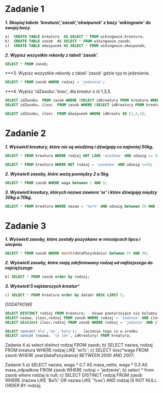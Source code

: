 # Zadanie 1

***1. Skopiuj tabele 'kreatura','zasob','ekwipunek' z bazy 'wikingowie' do swojej bazy.***

```sql
a)  CREATE TABLE kreatura  AS SELECT * FROM wikingowie.kreatura;
b)  CREATE TABLE zasob  AS SELECT * FROM wikingowie.zasob;
c)  CREATE TABLE ekwipunek AS SELECT * FROM wikingowie.ekwipunek;
```

***2. Wypisz wszystkie rekordy z tabeli 'zasob'.***

```sql
SELECT * FROM zasob;
```

***3. Wypisz wszystkie rekordy z tabeli 'zasob' gdzie typ to jedznienie.

```sql
SELECT * FROM zasob WHERE rodzaj = 'jedzenie';
```

***4. Wypisz 'idZasobu'.'ilosc', dla kreatur o id 1,3,5.

```sql
SELECT idZasobu  FROM zasob WHERE (SELECT idKreatury FROM kreatura WHERE idKreatury = 5);
SELECT idZasobu, ilosc  FROM zasob WHERE (SELECT idKreatury FROM kreatura WHERE idKreatury = 1);

SELECT idZasobu, ilosc  FROM ekwipunek WHERE idKreatu IN (1,3,5); 
```

# Zadanie 2 
***1. Wyświetl kreatury, które nie są wiedźmą i dźwigają co najmniej 50kg.*** 

```sql
SELECT * FROM kreatura WHERE rodzaj NOT LIKE 'wiedzma' AND udzwig >= 50;

SELECT * FROM kreatura WHERE NOT rodzaj = 'wiedzma' AND udzwig >=50;
```
***2. Wyświetl zasoby, które ważą pomiędzy 2 a 5kg.***

```sql
SELECT * FROM zasob WHERE waga between 2 AND 5;
```

***3. Wyświetl kreatury, których nazwa zawiera 'or' i które dźwigają między 30kg a 70kg.***

```sql
SELECT * FROM kreatura WHERE nazwa = '%or%' AND udzwig between 30 AND 70;
```

# Zadanie 3 

***1. Wyświetl zasoby, które zostały pozyskane w miesiącach lipcu i sierpniu***

```sql
SELECT * FROM zasob WHERE month(dataPozyskania) between 07 AND 08;
```

***2. Wyświetl zasoby, które mają zdefiniowany rodzaj od najlżejszego do najcięższego***

```sql
b) SELECT * FROM zasob order by rodzaj;
```

***3. Wyświetl 5 najstarszych kreatur****

```sql
c) SELECT * FROM kreatura order by dataUr DESC LIMIT 5;
```

*DODATKOWE*

```sql
SELECT DISTINCT rodzaj FROM kreatura; - Usuwa powtarzające sie kolumny, wiersze
SELECT nazwa, ilosc,rodzaj FROM zasob WHERE rodzaj = 'jedznie' AND ilosc = 1;
SELECT distinct ilosc,rodzaj FROM zasob WHERE rodzaj = 'jedznie' AND ilosc = 1; = usuwa dublikaty (wartosci powtarzajace sie itp)

SELECT concat('Ala','ma','kota'); - laczenie tego co w srodku
SELECT concat (nazwa. 'to id=', idKreatury) FROM kreatura;
```

Zadanie 4
a) select distinct rodzaj FROM zasob;
b) SELECT nazwa, rodzaj FROM kreatura WHERE rodzaj LIKE 'wi%';
c) SELECT ilosc*waga FROM zasob WHERE year(dataPozyskania) BETWEEN 2000 AND 2007;

Zadanie 5
a) SELECT nazwa, waga * 0.7 AS masa_netto, waga * 0.3 AS masa_odpadkow
FROM zasob
WHERE rodzaj = 'jedzenie';
b) select * from zasob where rodzaj is null;
c) SELECT DISTINCT rodzaj FROM zasob WHERE (nazwa LIKE 'Ba%' OR nazwa LIKE '%os') AND rodzaj IS NOT NULL
ORDER BY rodzaj;
